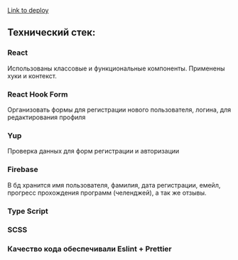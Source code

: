 [Link to deploy](https://fitnesapp.netlify.app/)
## Технический стек:
### React
Использованы классовые и функциональные компоненты. Применены хуки и контекст.
### React Hook Form
Организовать формы для регистрации нового пользователя, логина, для редактирования профиля
### Yup
Проверка данных для форм регистрации и авторизации
### Firebase
В бд хранится имя пользователя, фамилия, дата регистрации, емейл, прогресс прохождения программ (челенджей), а так же отзывы.
### Type Script
### SCSS
### Качество кода обеспечивали Eslint + Prettier
